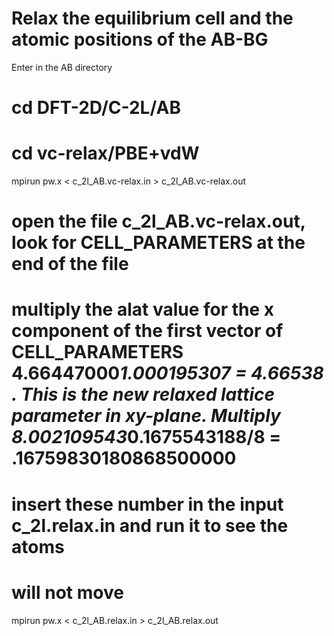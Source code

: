 # Relax the equilibrium cell and the atomic positions of the AB-BG
Enter in the AB directory

# cd  DFT-2D/C-2L/AB
# cd vc-relax/PBE+vdW

mpirun pw.x < c_2l_AB.vc-relax.in > c_2l_AB.vc-relax.out 
# open the file c_2l_AB.vc-relax.out, look for CELL_PARAMETERS at the end of the file
# multiply the alat value for the x component of the first vector of CELL_PARAMETERS 4.66447000*1.000195307 = 4.66538 . This is the new relaxed lattice parameter in xy-plane. Multiply 8.002109543*0.1675543188/8 = .16759830180868500000
# insert these number in the input c_2l.relax.in and run it to see the atoms
# will not move
mpirun pw.x < c_2l_AB.relax.in > c_2l_AB.relax.out 
